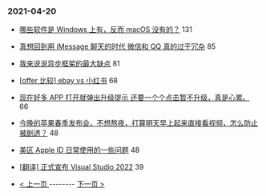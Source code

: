 ### 2021-04-20 
- [哪些软件是 Windows 上有，反而 macOS 没有的？](https://www.v2ex.com/t/771791) 131
- [真想回到用 iMessage 聊天的时代 微信和 QQ 真的过于冗杂](https://www.v2ex.com/t/771830) 85
- [我来说说异步框架的最大缺点](https://www.v2ex.com/t/771935) 81
- [[offer 比较] ebay vs 小红书](https://www.v2ex.com/t/771819) 68
- [现在好多 APP 打开就弹出升级提示 还要一个个点击暂不升级，真是心累。](https://www.v2ex.com/t/771820) 66
- [今晚的苹果春季发布会，不想熬夜，打算明天早上起来直接看视频，怎么防止被剧透？](https://www.v2ex.com/t/771898) 48
- [美区 Apple ID 日常使用的一些问题](https://www.v2ex.com/t/771832) 48
- [[翻译] 正式宣布 Visual Studio 2022](https://www.v2ex.com/t/771833) 39 

- [ < 上一页 ](https://github.com/able8/v2ex-hot-record/blob/master/2021-04-19.md) -------- [ 下一页 > ](https://github.com/able8/v2ex-hot-record/blob/master/2021-04-21.md)